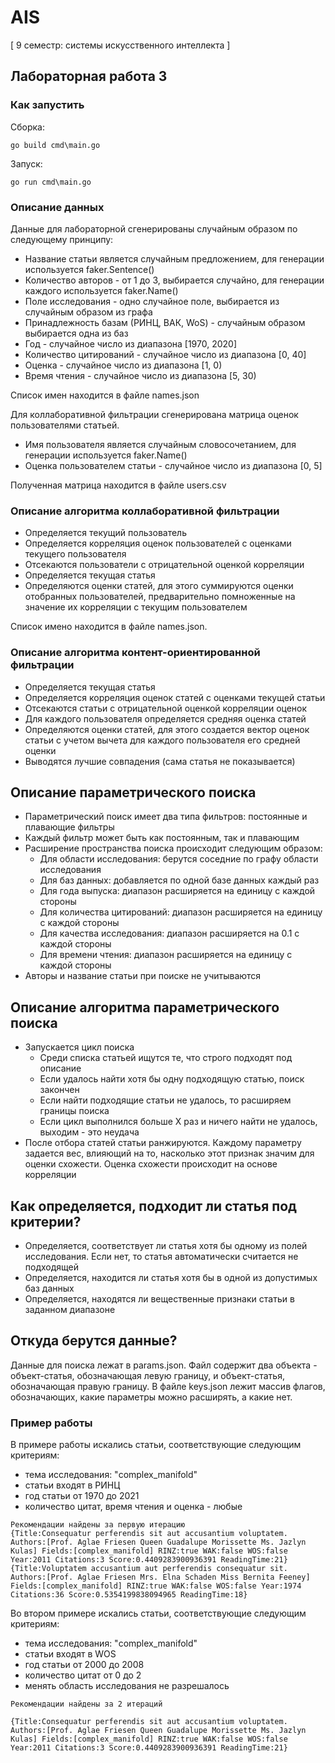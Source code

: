# AIS
[ 9 семестр: системы искусственного интеллекта ]

## Лабораторная работа 3
### Как запустить
Сборка: 

`go build cmd\main.go`

Запуск:
 
 `go run cmd\main.go`
### Описание данных 

Данные для лабораторной сгенерированы случайным образом по следующему принципу:
* Название статьи является случайным предложением, для генерации используется  faker.Sentence()
* Количество авторов - от 1 до 3, выбирается случайно, для генерации каждого используется  faker.Name()
* Поле исследования - одно случайное поле, выбирается из случайным образом из графа
* Принадлежность базам (РИНЦ, ВАК, WoS) - случайным образом выбирается одна из баз
* Год - случайное число из диапазона \[1970, 2020]
* Количество цитирований - случайное число из диапазона \[0, 40]
* Оценка - случайное число из диапазона \[1, 0)
* Время чтения - случайное число из диапазона \[5, 30)



Список имен находится в файле names.json

Для коллаборативной фильтрации сгенерирована матрица оценок пользователями статьей.
* Имя пользователя является случайным словосочетанием, для генерации используется faker.Name()
* Оценка пользователем статьи - случайное число из диапазона \[0, 5]

Полученная матрица находится в файле users.csv


### Описание алгоритма коллаборативной фильтрации 

* Определяется текущий пользователь 
* Определяется корреляция оценок пользователей с оценками текущего пользователя
* Отсекаются пользователи с отрицательной оценкой корреляции
* Определяется текущая статья
* Определяются оценки статей, для этого суммируются оценки отобранных пользователей, предварительно помноженные 
на значение их корреляции с текущим пользователем

Список имено находится в файле names.json. 


### Описание алгоритма контент-ориентированной фильтрации 

* Определяется текущая статья 
* Определяется корреляция оценок статей с оценками текущей статьи
* Отсекаются статьи с отрицательной оценкой корреляции оценок
* Для каждого пользователя определяется средняя оценка статей
* Определяются оценки статей, для этого создается вектор оценок статьи с учетом вычета для каждого пользователя его 
средней оценки
* Выводятся лучшие совпадения (сама статья не показывается)

## Описание параметрического поиска

* Параметрический поиск имеет два типа фильтров: постоянные и плавающие фильтры
* Каждый фильтр может быть как постоянным, так и плавающим 
* Расширение пространства поиска происходит следующим образом:
    * Для области исследования: берутся соседние по графу области исследования
    * Для баз данных: добавляется по одной базе данных каждый раз
    * Для года выпуска: диапазон расширяется на единицу с каждой стороны
    * Для количества цитирований: диапазон расширяется на единицу с каждой стороны
    * Для качества исследования: диапазон расширяется на 0.1 с каждой стороны
    * Для времени чтения: диапазон расширяется на единицу с каждой стороны
* Авторы и название статьи при поиске не учитываются 


## Описание алгоритма параметрического поиска
* Запускается цикл поиска
    * Среди списка статьей ищутся те, что строго подходят под описание 
    * Если удалось найти хотя бы одну подходящую статью, поиск закончен
    * Если найти подходящие статьи не удалось, то расширяем границы поиска
    * Если цикл выполнился больше X раз и ничего найти не удалось, выходим - это неудача
* После отбора статей статьи ранжируются. Каждому параметру задается вес, влияющий на то, насколько 
этот признак значим для оценки схожести. Оценка схожести происходит на основе корреляции 

## Как определяется, подходит ли статья под критерии? 
* Определяется, соответствует ли статья хотя бы одному из полей исследования. Если нет, то статья 
автоматически считается не подходящей
* Определяется, находится ли статья хотя бы в одной из допустимых баз данных
* Определяется, находятся ли вещественные признаки статьи в заданном диапазоне

## Откуда берутся данные? 
Данные для поиска лежат в params.json. Файл содержит два объекта - объект-статья, обозначающая левую границу, 
и объект-статья, обозначающая правую границу. В файле keys.json лежит массив флагов, обозначающих, какие
параметры можно расширять, а какие нет. 

### Пример работы

В примере работы искались статьи, соответствующие следующим критериям:
* тема исследования: "complex_manifold"
* статьи входят в РИНЦ
* год статьи от 1970 до 2021
* количество цитат, время чтения и оценка - любые

```
Рекомендации найдены за первую итерацию 
{Title:Consequatur perferendis sit aut accusantium voluptatem. Authors:[Prof. Aglae Friesen Queen Guadalupe Morissette Ms. Jazlyn Kulas] Fields:[complex_manifold] RINZ:true WAK:false WOS:false Year:2011 Citations:3 Score:0.4409283900936391 ReadingTime:21}
{Title:Voluptatem accusantium aut perferendis consequatur sit. Authors:[Prof. Aglae Friesen Mrs. Elna Schaden Miss Bernita Feeney] Fields:[complex_manifold] RINZ:true WAK:false WOS:false Year:1974 Citations:36 Score:0.5354199838094965 ReadingTime:18}
```

Во втором примере искались статьи, соответствующие следующим критериям:
* тема исследования: "complex_manifold"
* статьи входят в WOS
* год статьи от 2000 до 2008
* количество цитат от 0 до 2
* менять область исследования не разрешалось

```
Рекомендации найдены за 2 итераций 

{Title:Consequatur perferendis sit aut accusantium voluptatem. Authors:[Prof. Aglae Friesen Queen Guadalupe Morissette Ms. Jazlyn Kulas] Fields:[complex_manifold] RINZ:true WAK:false WOS:false Year:2011 Citations:3 Score:0.4409283900936391 ReadingTime:21}
```
